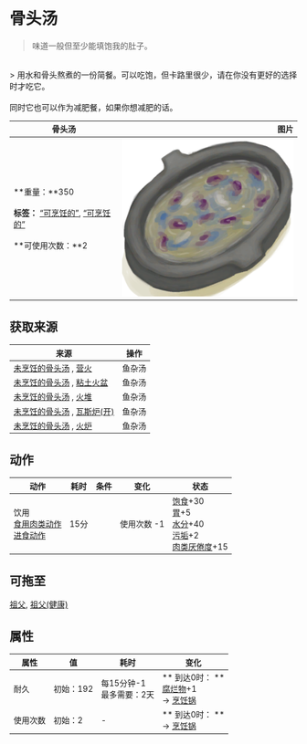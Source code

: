# 骨头汤  
> 味道一般但至少能填饱我的肚子。  
<br>  
> 用水和骨头熬煮的一份简餐。可以吃饱，但卡路里很少，请在你没有更好的选择时才吃它。<br><br>同时它也可以作为减肥餐，如果你想减肥的话。  
  
  骨头汤  |   图片   
 ----  |  ----:   
 **重量：**350<br><br>**标签：**	[“可烹饪的”](tag_Cookable.md), [“可烹饪的”](tag_MealCookingpot.md)<br><br>**可使用次数：**2  |  <img decoding="async" src="Sprite/ScrappySoup.png" href="a.md" style="max-width:300px;max-height:300px;">   
  
## 获取来源  
来源  |  操作  
----  |  ----  
[未烹饪的骨头汤](BoneBrothUncooked.md) , [营火](Campfire.md)  |  鱼杂汤  
[未烹饪的骨头汤](BoneBrothUncooked.md) , [粘土火盆](ClayFirePit.md)  |  鱼杂汤  
[未烹饪的骨头汤](BoneBrothUncooked.md) , [火堆](Fire.md)  |  鱼杂汤  
[未烹饪的骨头汤](BoneBrothUncooked.md) , [瓦斯炉(开)](GasCookerOn.md)  |  鱼杂汤  
[未烹饪的骨头汤](BoneBrothUncooked.md) , [火炉](Stove.md)  |  鱼杂汤  
## 动作  
动作  |  耗时  |  条件  |  变化  |  状态  
----  |  ----  |  ----  |  ----  |  ----  
饮用<br>[食用肉类动作](CarnivorousAction.md)<br>[进食动作](EatingAction.md)  |  15分  |    |  使用次数  -1  |  [饱食](Satiation.md)+30<br>[胃](Stomach.md)+5<br>[水分](Hydration.md)+40<br>[污垢](Filth.md)+2<br>[肉类<nobr>厌倦度</nobr>](SaturationMeat.md)+15  
## 可拖至  
[祖父](Grandfather.md), [祖父(健康)](GrandfatherHealthy.md)  
## 属性   
属性  |  值  |  耗时  |  变化  
----  |  ----  |  ----  |  ----  
耐久  |  初始：192  |  每15分钟-1<br>最多需要：2天  |  ** 到达0时： **<br>[腐烂物](RottenRemains.md)+1 <br>→ [烹饪锅](CookingPot.md)  
使用次数  |  初始：2  |  -  |  ** 到达0时： **<br>→ [烹饪锅](CookingPot.md)  
